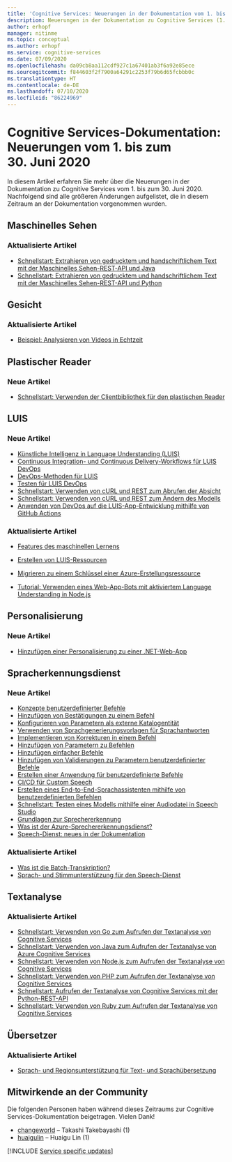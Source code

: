 ```yaml
---
title: 'Cognitive Services: Neuerungen in der Dokumentation vom 1. bis zum 30. Juni 2020'
description: Neuerungen in der Dokumentation zu Cognitive Services (1. bis 30. Juni 2020)
author: erhopf
manager: nitinme
ms.topic: conceptual
ms.author: erhopf
ms.service: cognitive-services
ms.date: 07/09/2020
ms.openlocfilehash: da09cb8aa112cdf927c1a67401ab3f6a92e85ece
ms.sourcegitcommit: f844603f2f7900a64291c2253f79b6d65fcbbb0c
ms.translationtype: HT
ms.contentlocale: de-DE
ms.lasthandoff: 07/10/2020
ms.locfileid: "86224969"
---
```

# <a name="cognitive-services-docs-whats-new-for-june-1-2020---june-30-2020"></a>Cognitive Services-Dokumentation: Neuerungen vom 1. bis zum 30. Juni 2020

In diesem Artikel erfahren Sie mehr über die Neuerungen in der Dokumentation zu Cognitive Services vom 1. bis zum 30. Juni 2020. Nachfolgend sind alle größeren Änderungen aufgelistet, die in diesem Zeitraum an der Dokumentation vorgenommen wurden.

## <a name="computer-vision"></a>Maschinelles Sehen

### <a name="updated-articles"></a>Aktualisierte Artikel

- [Schnellstart: Extrahieren von gedrucktem und handschriftlichem Text mit der Maschinelles Sehen-REST-API und Java](/azure/cognitive-services/computer-vision/quickstarts/java-hand-text)
- [Schnellstart: Extrahieren von gedrucktem und handschriftlichem Text mit der Maschinelles Sehen-REST-API und Python](/azure/cognitive-services/computer-vision/quickstarts/python-hand-text)

## <a name="face"></a>Gesicht

### <a name="updated-articles"></a>Aktualisierte Artikel

- [Beispiel: Analysieren von Videos in Echtzeit](/azure/cognitive-services/face/face-api-how-to-topics/howtoanalyzevideo_face)

## <a name="immersive-reader"></a>Plastischer Reader

### <a name="new-articles"></a>Neue Artikel

- [Schnellstart: Verwenden der Clientbibliothek für den plastischen Reader](/azure/cognitive-services/immersive-reader/quickstarts/client-libraries)

## <a name="luis"></a>LUIS

### <a name="new-articles"></a>Neue Artikel

- [Künstliche Intelligenz in Language Understanding (LUIS)](/azure/cognitive-services/luis/artificial-intelligence)
- [Continuous Integration- und Continuous Delivery-Workflows für LUIS DevOps](/azure/cognitive-services/luis/luis-concept-devops-automation)
- [DevOps-Methoden für LUIS](/azure/cognitive-services/luis/luis-concept-devops-sourcecontrol)
- [Testen für LUIS DevOps](/azure/cognitive-services/luis/luis-concept-devops-testing)
- [Schnellstart: Verwenden von cURL und REST zum Abrufen der Absicht](/azure/cognitive-services/luis/luis-get-started-rest-get-intent)
- [Schnellstart: Verwenden von cURL und REST zum Ändern des Modells](/azure/cognitive-services/luis/luis-get-started-rest-get-model)
- [Anwenden von DevOps auf die LUIS-App-Entwicklung mithilfe von GitHub Actions](/azure/cognitive-services/luis/luis-how-to-devops-with-github)

### <a name="updated-articles"></a>Aktualisierte Artikel

- [Features des maschinellen Lernens](/azure/cognitive-services/luis/luis-concept-feature)
- [Erstellen von LUIS-Ressourcen](/azure/cognitive-services/luis/luis-how-to-azure-subscription)
- [Migrieren zu einem Schlüssel einer Azure-Erstellungsressource](/azure/cognitive-services/luis/luis-migration-authoring)


- [Tutorial: Verwenden eines Web-App-Bots mit aktiviertem Language Understanding in Node.js](/azure/cognitive-services/luis/luis-nodejs-tutorial-bf-v4)

## <a name="personalizer"></a>Personalisierung

### <a name="new-articles"></a>Neue Artikel

- [Hinzufügen einer Personalisierung zu einer .NET-Web-App](/azure/cognitive-services/personalizer/tutorial-use-personalizer-web-app)

## <a name="speech-service"></a>Spracherkennungsdienst

### <a name="new-articles"></a>Neue Artikel

- [Konzepte benutzerdefinierter Befehle](/azure/cognitive-services/speech-service/custom-commands-references)
- [Hinzufügen von Bestätigungen zu einem Befehl](/azure/cognitive-services/speech-service/how-to-custom-commands-add-confirmations)
- [Konfigurieren von Parametern als externe Katalogentität](/azure/cognitive-services/speech-service/how-to-custom-commands-add-external-catalog-string-entity)
- [Verwenden von Sprachgenerierungsvorlagen für Sprachantworten](/azure/cognitive-services/speech-service/how-to-custom-commands-add-language-generation-templates)
- [Implementieren von Korrekturen in einem Befehl](/azure/cognitive-services/speech-service/how-to-custom-commands-add-one-step-correction)
- [Hinzufügen von Parametern zu Befehlen](/azure/cognitive-services/speech-service/how-to-custom-commands-add-parameters-to-commands)
- [Hinzufügen einfacher Befehle](/azure/cognitive-services/speech-service/how-to-custom-commands-add-simple-commands)
- [Hinzufügen von Validierungen zu Parametern benutzerdefinierter Befehle](/azure/cognitive-services/speech-service/how-to-custom-commands-add-validations)
- [Erstellen einer Anwendung für benutzerdefinierte Befehle](/azure/cognitive-services/speech-service/how-to-custom-commands-create-empty-project)
- [CI/CD für Custom Speech](/azure/cognitive-services/speech-service/how-to-custom-speech-continuous-integration-continuous-deployment)
- [Erstellen eines End-to-End-Sprachassistenten mithilfe von benutzerdefinierten Befehlen](/azure/cognitive-services/speech-service/quickstart-custom-commands-e2e-application)
- [Schnellstart: Testen eines Modells mithilfe einer Audiodatei in Speech Studio](/azure/cognitive-services/speech-service/quickstarts/speech-studio-test-model)
- [Grundlagen zur Sprechererkennung](/azure/cognitive-services/speech-service/speaker-recognition-basics)
- [Was ist der Azure-Sprechererkennungsdienst?](/azure/cognitive-services/speech-service/speaker-recognition-overview)
- [Speech-Dienst: neues in der Dokumentation](/azure/cognitive-services/speech-service/whats-new)

### <a name="updated-articles"></a>Aktualisierte Artikel

- [Was ist die Batch-Transkription?](/azure/cognitive-services/speech-service/batch-transcription)
- [Sprach- und Stimmunterstützung für den Speech-Dienst](/azure/cognitive-services/speech-service/language-support)

## <a name="text-analytics"></a>Textanalyse

### <a name="updated-articles"></a>Aktualisierte Artikel

- [Schnellstart: Verwenden von Go zum Aufrufen der Textanalyse von Cognitive Services](/azure/cognitive-services/text-analytics/quickstarts/go)
- [Schnellstart: Verwenden von Java zum Aufrufen der Textanalyse von Azure Cognitive Services](/azure/cognitive-services/text-analytics/quickstarts/java)
- [Schnellstart: Verwenden von Node.js zum Aufrufen der Textanalyse von Cognitive Services](/azure/cognitive-services/text-analytics/quickstarts/nodejs)
- [Schnellstart: Verwenden von PHP zum Aufrufen der Textanalyse von Cognitive Services](/azure/cognitive-services/text-analytics/quickstarts/php)
- [Schnellstart: Aufrufen der Textanalyse von Cognitive Services mit der Python-REST-API](/azure/cognitive-services/text-analytics/quickstarts/python)
- [Schnellstart: Verwenden von Ruby zum Aufrufen der Textanalyse von Cognitive Services](/azure/cognitive-services/text-analytics/quickstarts/ruby)

## <a name="translator"></a>Übersetzer

### <a name="updated-articles"></a>Aktualisierte Artikel

- [Sprach- und Regionsunterstützung für Text- und Sprachübersetzung](/azure/cognitive-services/translator/language-support)

## <a name="community-contributors"></a>Mitwirkende an der Community

Die folgenden Personen haben während dieses Zeitraums zur Cognitive Services-Dokumentation beigetragen. Vielen Dank! 

- [changeworld](https://github.com/changeworld) – Takashi Takebayashi (1)
- [huaigulin](https://github.com/huaigulin) – Huaigu Lin (1)

[!INCLUDE [Service specific updates](./includes/service-specific-updates.md)]